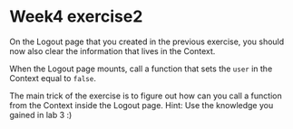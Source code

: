 # Week4 exercise2

On the Logout page that you created in the previous exercise, you should now also clear the information that lives in the Context.

When the Logout page mounts, call a function that sets the `user` in the Context equal to `false`.

The main trick of the exercise is to figure out how can you call a function from the Context inside the Logout page.
Hint: Use the knowledge you gained in lab 3 :)
